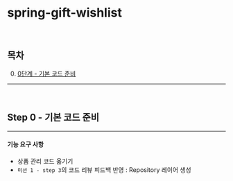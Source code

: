 # spring-gift-wishlist

<br>

## 목차

0. [0단계 - 기본 코드 준비](#step-0---기본-코드-준비)

---

<br>

## Step 0 - 기본 코드 준비

---

#### 기능 요구 사항

- 상품 관리 코드 옮기기
- `미션 1 - step 3`의 코드 리뷰 피드백 반영 : Repository 레이어 생성
